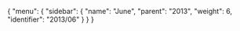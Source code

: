 {
  "menu": {
    "sidebar": {
      "name": "June",
      "parent": "2013",
      "weight": 6,
      "identifier": "2013/06"
    }
  }
}
